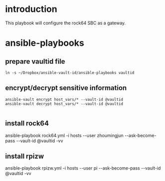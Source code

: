 # introduction
This playbook will configure the rock64 SBC as a gateway.

# ansible-playbooks

## prepare vaultid file
```
ln -s ~/Dropbox/ansible-vault-id/ansible-playbooks vaultid
```

## encrypt/decrypt sensitive information
```
ansible-vault encrypt host_vars/* --vault-id @vaultid
ansible-vault decrypt host_vars/* --vault-id @vaultid
 
```
 
##  install rock64
ansible-playbook rock64.yml -i hosts --user zhoumingjun --ask-become-pass  --vault-id @vaultid  -vv

## install rpizw
ansible-playbook rpizw.yml -i hosts --user pi --ask-become-pass  --vault-id @vaultid  -vv